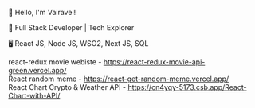 👋 Hello, I'm Vairavel!

🚀 Full Stack Developer | Tech Explorer

🖥️ React JS, Node JS, WSO2, Next JS, SQL

react-redux movie webiste - https://react-redux-movie-api-green.vercel.app/  
React random meme - https://react-get-random-meme.vercel.app/	
React Chart Crypto & Weather API - https://cn4yqy-5173.csb.app/React-Chart-with-API/
<!---
Vairavelflash/Vairavelflash is a ✨ special ✨ repository because its `README.md` (this file) appears on your GitHub profile.
You can click the Preview link to take a look at your changes.
--->
